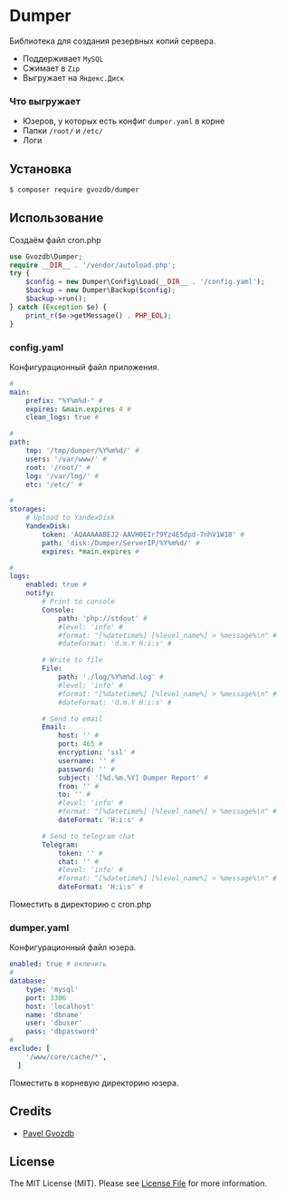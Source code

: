 # Dumper
Библиотека для создания резервных копий сервера.
* Поддерживает `MySQL`
* Сжимает в `Zip`
* Выгружает на `Яндекс.Диск`

### Что выгружает
 * Юзеров, у которых есть конфиг `dumper.yaml` в корне
 * Папки `/root/` и `/etc/`
 * Логи

## Установка
``` bash
$ composer require gvozdb/dumper
```

## Использование
Создаём файл cron.php
``` php
use Gvozdb\Dumper;
require __DIR__ . '/vendor/autoload.php';
try {
    $config = new Dumper\Config\Load(__DIR__ . '/config.yaml');
    $backup = new Dumper\Backup($config);
    $backup->run();
} catch (Exception $e) {
    print_r($e->getMessage() . PHP_EOL);
}
```

### config.yaml
Конфигурационный файл приложения.
```yaml
#
main:
    prefix: "%Y%m%d-" #
    expires: &main.expires 4 #
    clean_logs: true #

#
path:
    tmp: '/tmp/dumper/%Y%m%d/' #
    users: '/var/www/' #
    root: '/root/' #
    log: '/var/log/' #
    etc: '/etc/' #

#
storages:
    # Upload to YandexDisk
    YandexDisk:
        token: 'AQAAAAABEJ2-AAVH0EIr79Yz4E5dpd-7nhV1W18' #
        path: 'disk:/Dumper/ServerIP/%Y%m%d/' #
        expires: *main.expires #

#
logs:
    enabled: true #
    notify:
        # Print to console
        Console:
            path: 'php://stdout' #
            #level: 'info' #
            #format: "[%datetime%] [%level_name%] > %message%\n" #
            #dateFormat: 'd.m.Y H:i:s' #

        # Write to file
        File:
            path: './log/%Y%m%d.log' #
            #level: 'info' #
            #format: "[%datetime%] [%level_name%] > %message%\n" #
            #dateFormat: 'd.m.Y H:i:s' #

        # Send to email
        Email:
            host: '' #
            port: 465 #
            encryption: 'ssl' #
            username: '' #
            password: '' #
            subject: '[%d.%m.%Y] Dumper Report' #
            from: '' #
            to: '' #
            #level: 'info' #
            #format: "[%datetime%] [%level_name%] > %message%\n" #
            dateFormat: 'H:i:s' #

        # Send to telegram chat
        Telegram:
            token: '' #
            chat: '' #
            #level: 'info' #
            #format: "[%datetime%] [%level_name%] > %message%\n" #
            dateFormat: 'H:i:s' #
```
Поместить в директорию с cron.php

### dumper.yaml
Конфигурационный файл юзера.
```yaml
enabled: true # включить
#
database:
    type: 'mysql'
    port: 3306
    host: 'localhost'
    name: 'dbname'
    user: 'dbuser'
    pass: 'dbpassword'
#
exclude: [
    '/www/core/cache/*',
  ]
```
Поместить в корневую директорию юзера.

## Credits
- [Pavel Gvozdb][link-author]

## License
The MIT License (MIT). Please see [License File](LICENSE.md) for more information.

[link-author]: https://github.com/gvozdb
